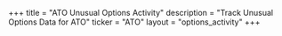 +++
title = "ATO Unusual Options Activity"
description = "Track Unusual Options Data for ATO"
ticker = "ATO"
layout = "options_activity"
+++


